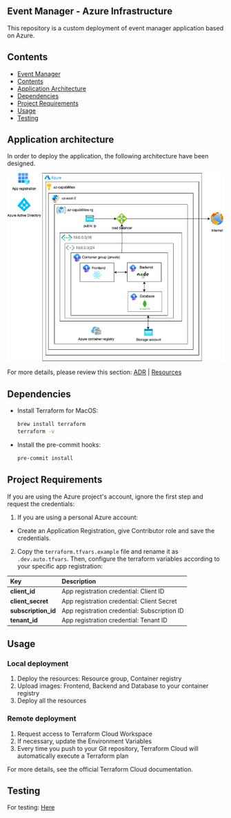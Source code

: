 ## Event Manager - Azure Infrastructure

This repository is a custom deployment of event manager application based on Azure.

## Contents
- [Event Manager](#event-manager---azure-infrastructure)
- [Contents](#contents)
- [Application Architecture](#application-architecture)
- [Dependencies](#dependencies)
- [Project Requirements](#project-requirements)
- [Usage](#usage)
- [Testing](#testing)

## Application architecture
In order to deploy the application, the following architecture have been designed. 

![Azure architecture](./docs/ADR/v2.0/azure_architecture_2.png)

For more details, please review this section: [ADR](./docs/ADR.md) | [Resources](./docs/README-tech.md)

## Dependencies
- Install Terraform for MacOS:
  ```bash
  brew install terraform
  terraform -v
  ```
- Install the pre-commit hooks:
  ```bash
  pre-commit install
  ```
  
## Project Requirements
If you are using the Azure project's account, ignore the first step and request the credentials:
1. If you are using a personal Azure account:
  - Create an Application Registration, give Contributor role and save the credentials. 
2. Copy the `terraform.tfvars.example` file and rename it as `.dev.auto.tfvars`. Then, configure the terraform variables according to your specific app registration:

| Key                       | Description                                               |
| :-------------------------| :-------------------------------------------------------- |
| **client_id**             | App registration credential: Client ID                    |
| **client_secret**         | App registration credential: Client Secret                |
| **subscription_id**       | App registration credential: Subscription ID              |
| **tenant_id**             | App registration credential: Tenant ID                    |

## Usage

### Local deployment

1. Deploy the resources: Resource group, Container registry
2. Upload images: Frontend, Backend and Database to your container registry
3. Deploy all the resources

### Remote deployment
1. Request access to Terraform Cloud Workspace
2. If necessary, update the Environment Variables
3. Every time you push to your Git repository, Terraform Cloud will automatically execute a Terraform plan

For more details, see the official Terraform Cloud documentation.

## Testing

For testing: [Here](./testing.md)